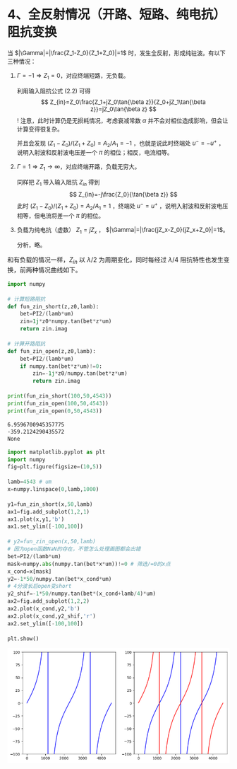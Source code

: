 # 4、全反射情况（开路、短路、纯电抗）阻抗变换

<font size=2>

当 $|\Gamma|=|\frac{Z_1-Z_0}{Z_1+Z_0}|=1$ 时，发生全反射，形成纯驻波。有以下三种情况：
1. $\Gamma=-1\Rightarrow Z_1=0$，对应终端短路，无负载。

    利用输入阻抗公式 $(2.2)$ 可得
    $$
    Z_{in}=Z_0\frac{Z_1+jZ_0\tan{\beta z}}{Z_0+jZ_1\tan{\beta z}}=jZ_0\tan{\beta z}
    $$
    ! 注意，此时计算仍是无损耗情况，考虑衰减常数 $\alpha$ 并不会对相位造成影响，但会让计算变得很复杂。

    并且会发现 $(Z_1-Z_0)/(Z_1+Z_0)=A_2/A_1=-1$ ，也就是说此时终端处 $u^-=-u^+$ ，说明入射波和反射波电压差一个 $\pi$ 的相位；相反，电流相等。

2. $\Gamma=1\Rightarrow Z_1\rightarrow\infty$，对应终端开路，负载无穷大。

    同样把 $Z_1$ 带入输入阻抗 $Z_{in}$ 得到
    $$
    Z_{in}=-j\frac{Z_0}{\tan{\beta z}}
    $$
    此时 $(Z_1-Z_0)/(Z_1+Z_0)=A_2/A_1=1$ ，终端处 $u^-=u^+$ ，说明入射波和反射波电压相等，但电流将差一个 $\pi$ 的相位。

3. 负载为纯电抗（虚数） $Z_1=jZ_x$ ， $|\Gamma|=|\frac{jZ_x-Z_0}{jZ_x+Z_0}|=1$。

    分析，略。
    
</font>
    
和有负载的情况一样，$Z_{in}$ 以 $\lambda/2$ 为周期变化，同时每经过 $\lambda/4$ 阻抗特性也发生变换，前两种情况曲线如下。

```py
import numpy

# 计算短路阻抗
def fun_zin_short(z,z0,lamb):
    bet=PI2/(lamb*um)
    zin=1j*z0*numpy.tan(bet*z*um)
    return zin.imag

# 计算开路阻抗
def fun_zin_open(z,z0,lamb):
    bet=PI2/(lamb*um)
    if numpy.tan(bet*z*um)!=0:
        zin=-1j*z0/numpy.tan(bet*z*um)
        return zin.imag

print(fun_zin_short(100,50,4543))
print(fun_zin_open(100,50,4543))
print(fun_zin_open(0,50,4543))
```
```
6.9596700945357775
-359.2124290435572
None
```
```py
import matplotlib.pyplot as plt
import numpy
fig=plt.figure(figsize=(10,5))

lamb=4543 # um
x=numpy.linspace(0,lamb,1000)

y1=fun_zin_short(x,50,lamb)
ax1=fig.add_subplot(1,2,1)
ax1.plot(x,y1,'b')
ax1.set_ylim([-100,100])

# y2=fun_zin_open(x,50,lamb)
# 因为open函数NaN的存在，不管怎么处理画图都会出错
bet=PI2/(lamb*um)
mask=numpy.abs(numpy.tan(bet*x*um))!=0 # 筛选/=0的x点
x_cond=x[mask]
y2=-1*50/numpy.tan(bet*x_cond*um)
# 4分波长后open变short
y2_shif=-1*50/numpy.tan(bet*(x_cond+lamb/4)*um)
ax2=fig.add_subplot(1,2,2)
ax2.plot(x_cond,y2,'b')
ax2.plot(x_cond,y2_shif,'r')
ax2.set_ylim([-100,100])

plt.show()
```
![Alt text](image-1.png)
